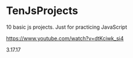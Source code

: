 # TenJsProjects
10 basic js projects. Just for practicing JavaScript

https://www.youtube.com/watch?v=dtKciwk_si4

3.17.17